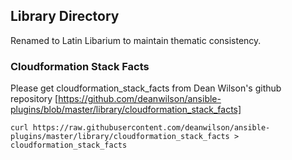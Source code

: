 ## Library Directory
Renamed to Latin Libarium to maintain thematic consistency.

### Cloudformation Stack Facts
Please get cloudformation_stack_facts from Dean Wilson's github repository
[https://github.com/deanwilson/ansible-plugins/blob/master/library/cloudformation_stack_facts]

```curl https://raw.githubusercontent.com/deanwilson/ansible-plugins/master/library/cloudformation_stack_facts > cloudformation_stack_facts```
